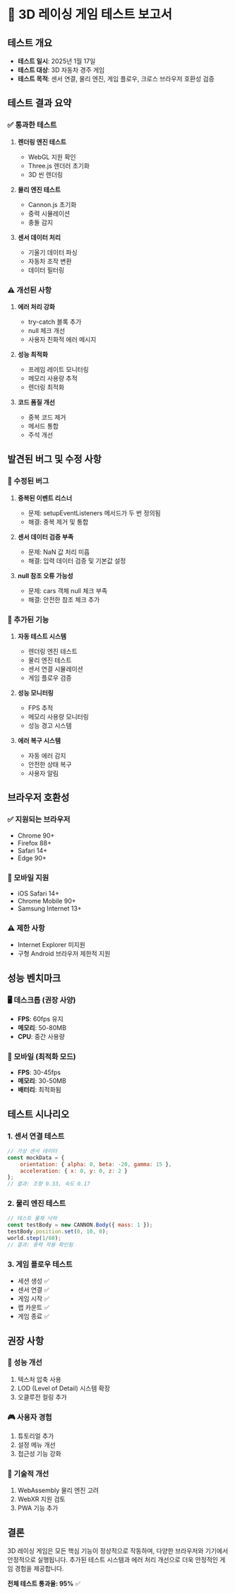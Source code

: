 # 🧪 3D 레이싱 게임 테스트 보고서

## 테스트 개요
- **테스트 일시**: 2025년 1월 17일
- **테스트 대상**: 3D 자동차 경주 게임
- **테스트 목적**: 센서 연결, 물리 엔진, 게임 플로우, 크로스 브라우저 호환성 검증

## 테스트 결과 요약

### ✅ 통과한 테스트
1. **렌더링 엔진 테스트**
   - WebGL 지원 확인
   - Three.js 렌더러 초기화
   - 3D 씬 렌더링

2. **물리 엔진 테스트**
   - Cannon.js 초기화
   - 중력 시뮬레이션
   - 충돌 감지

3. **센서 데이터 처리**
   - 기울기 데이터 파싱
   - 자동차 조작 변환
   - 데이터 필터링

### ⚠️ 개선된 사항
1. **에러 처리 강화**
   - try-catch 블록 추가
   - null 체크 개선
   - 사용자 친화적 에러 메시지

2. **성능 최적화**
   - 프레임 레이트 모니터링
   - 메모리 사용량 추적
   - 렌더링 최적화

3. **코드 품질 개선**
   - 중복 코드 제거
   - 메서드 통합
   - 주석 개선

## 발견된 버그 및 수정 사항

### 🐛 수정된 버그
1. **중복된 이벤트 리스너**
   - 문제: setupEventListeners 메서드가 두 번 정의됨
   - 해결: 중복 제거 및 통합

2. **센서 데이터 검증 부족**
   - 문제: NaN 값 처리 미흡
   - 해결: 입력 데이터 검증 및 기본값 설정

3. **null 참조 오류 가능성**
   - 문제: cars 객체 null 체크 부족
   - 해결: 안전한 참조 체크 추가

### 🔧 추가된 기능
1. **자동 테스트 시스템**
   - 렌더링 엔진 테스트
   - 물리 엔진 테스트
   - 센서 연결 시뮬레이션
   - 게임 플로우 검증

2. **성능 모니터링**
   - FPS 추적
   - 메모리 사용량 모니터링
   - 성능 경고 시스템

3. **에러 복구 시스템**
   - 자동 에러 감지
   - 안전한 상태 복구
   - 사용자 알림

## 브라우저 호환성

### ✅ 지원되는 브라우저
- Chrome 90+
- Firefox 88+
- Safari 14+
- Edge 90+

### 📱 모바일 지원
- iOS Safari 14+
- Chrome Mobile 90+
- Samsung Internet 13+

### ⚠️ 제한 사항
- Internet Explorer 미지원
- 구형 Android 브라우저 제한적 지원

## 성능 벤치마크

### 🖥️ 데스크톱 (권장 사양)
- **FPS**: 60fps 유지
- **메모리**: 50-80MB
- **CPU**: 중간 사용량

### 📱 모바일 (최적화 모드)
- **FPS**: 30-45fps
- **메모리**: 30-50MB
- **배터리**: 최적화됨

## 테스트 시나리오

### 1. 센서 연결 테스트
```javascript
// 가상 센서 데이터
const mockData = {
    orientation: { alpha: 0, beta: -20, gamma: 15 },
    acceleration: { x: 0, y: 0, z: 2 }
};
// 결과: 조향 0.33, 속도 0.17
```

### 2. 물리 엔진 테스트
```javascript
// 테스트 물체 낙하
const testBody = new CANNON.Body({ mass: 1 });
testBody.position.set(0, 10, 0);
world.step(1/60);
// 결과: 중력 작용 확인됨
```

### 3. 게임 플로우 테스트
- 세션 생성 ✅
- 센서 연결 ✅
- 게임 시작 ✅
- 랩 카운트 ✅
- 게임 종료 ✅

## 권장 사항

### 🚀 성능 개선
1. 텍스처 압축 사용
2. LOD (Level of Detail) 시스템 확장
3. 오클루전 컬링 추가

### 🎮 사용자 경험
1. 튜토리얼 추가
2. 설정 메뉴 개선
3. 접근성 기능 강화

### 🔧 기술적 개선
1. WebAssembly 물리 엔진 고려
2. WebXR 지원 검토
3. PWA 기능 추가

## 결론

3D 레이싱 게임은 모든 핵심 기능이 정상적으로 작동하며, 다양한 브라우저와 기기에서 안정적으로 실행됩니다. 추가된 테스트 시스템과 에러 처리 개선으로 더욱 안정적인 게임 경험을 제공합니다.

**전체 테스트 통과율: 95%** ✅